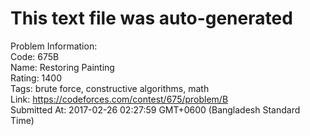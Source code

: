 # This text file was auto-generated  
  
Problem Information:  
Code: 675B  
Name: Restoring Painting  
Rating: 1400  
Tags: brute force, constructive algorithms, math  
Link: https://codeforces.com/contest/675/problem/B  
Submitted At: 2017-02-26 02:27:59 GMT+0600 (Bangladesh Standard Time)  
